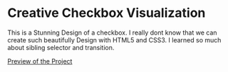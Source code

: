 # Creative Checkbox Visualization
This is a Stunning Design of a checkbox. I really dont know that we can create such beautifully Design with HTML5 and CSS3. 
I learned so much about sibling selector and transition.

[Preview of the Project](https://htmlpreview.github.io/?https://github.com/TolgaKara/Creative-Checkbox-Visualization/blob/master/index.html)

